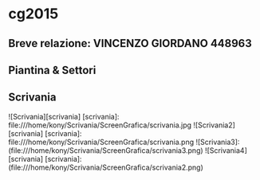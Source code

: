 # cg2015

## Breve relazione: VINCENZO GIORDANO 448963
## Piantina & Settori
## Scrivania
![Scrivania][scrivania]
[scrivania]: file:///home/kony/Scrivania/ScreenGrafica/scrivania.jpg
![Scrivania2][scrivania]
[scrivania]: file:///home/kony/Scrivania/ScreenGrafica/scrivania.png
![Scrivania3]: (file:///home/kony/Scrivania/ScreenGrafica/scrivania3.png)
![Scrivania4][scrivania]
[scrivania]: (file:///home/kony/Scrivania/ScreenGrafica/scrivania2.png)
